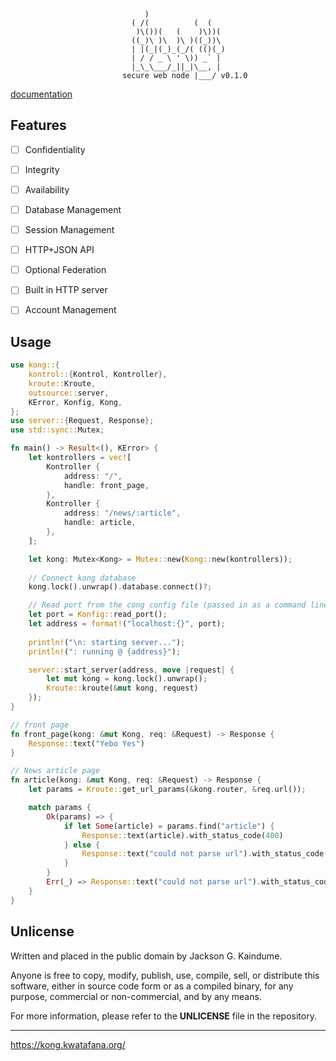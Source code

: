 ``` text
                              )                 
                           ( /(          (  (   
                            )\())(   (    )\))(  
                           ((_)\ )\  )\ )((_))\  
                           | |(_|(_)_(_/( (()(_) 
                           | / / _ \ ' \)) _` |  
                           |_\_\___/_||_|\__, |  
                         secure web node |___/ v0.1.0
```

[documentation](https://kong.kwatafana.org/rust/doc/kong/index.html)

## Features

- [ ] Confidentiality
- [ ] Integrity
- [ ] Availability
- [ ] Database Management
- [ ] Session Management
- [ ] HTTP+JSON API
- [ ] Optional Federation
- [ ] Built in HTTP server
- [ ] Account Management


## Usage

``` rust
use kong::{
    kontrol::{Kontrol, Kontroller},
    kroute::Kroute,
    outsource::server,
    KError, Konfig, Kong,
};
use server::{Request, Response};
use std::sync::Mutex;

fn main() -> Result<(), KError> {
    let kontrollers = vec![
        Kontroller {
            address: "/",
            handle: front_page,
        },
        Kontroller {
            address: "/news/:article",
            handle: article,
        },
    ];

    let kong: Mutex<Kong> = Mutex::new(Kong::new(kontrollers));
	
	// Connect kong database
    kong.lock().unwrap().database.connect()?;

	// Read port from the cong config file (passed in as a command line argument)
    let port = Konfig::read_port();
    let address = format!("localhost:{}", port);
	
	println!("\n: starting server...");
    println!(": running @ {address}");

    server::start_server(address, move |request| {
        let mut kong = kong.lock().unwrap();
        Kroute::kroute(&mut kong, request)
    });
}

// front page
fn front_page(kong: &mut Kong, req: &Request) -> Response {
    Response::text("Yebo Yes")
}

// News article page
fn article(kong: &mut Kong, req: &Request) -> Response {
    let params = Kroute::get_url_params(&kong.router, &req.url());

    match params {
        Ok(params) => {
            if let Some(article) = params.find("article") {
                Response::text(article).with_status_code(400)
            } else {
                Response::text("could not parse url").with_status_code(400)
            }
        }
        Err(_) => Response::text("could not parse url").with_status_code(400),
    }
}
```

## Unlicense

Written and placed in the public domain by Jackson G. Kaindume.

Anyone is free to copy, modify, publish, use, compile, sell, or
distribute this software, either in source code form or as a compiled
binary, for any purpose, commercial or non-commercial, and by any
means.

For more information, please refer to the __UNLICENSE__ file in the
repository.

---

<https://kong.kwatafana.org/>
